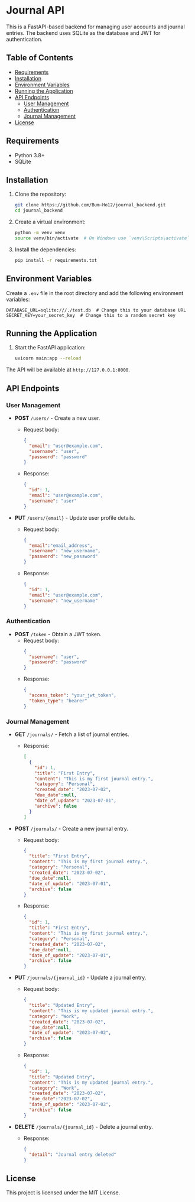 # Journal API

This is a FastAPI-based backend for managing user accounts and journal entries. The backend uses SQLite as the database and JWT for authentication.

## Table of Contents
- [Requirements](#requirements)
- [Installation](#installation)
- [Environment Variables](#environment-variables)
- [Running the Application](#running-the-application)
- [API Endpoints](#api-endpoints)
  - [User Management](#user-management)
  - [Authentication](#authentication)
  - [Journal Management](#journal-management)
- [License](#license)

## Requirements

- Python 3.8+
- SQLite

## Installation

1. Clone the repository:
   ```bash
   git clone https://github.com/Bum-Ho12/journal_backend.git
   cd journal_backend
   ```

2. Create a virtual environment:
   ```bash
   python -m venv venv
   source venv/bin/activate  # On Windows use `venv\Scripts\activate`
   ```

3. Install the dependencies:
   ```bash
   pip install -r requirements.txt
   ```

## Environment Variables

Create a `.env` file in the root directory and add the following environment variables:

```
DATABASE_URL=sqlite:///./test.db  # Change this to your database URL
SECRET_KEY=your_secret_key  # Change this to a random secret key
```

## Running the Application

1. Start the FastAPI application:
   ```bash
   uvicorn main:app --reload
   ```

The API will be available at `http://127.0.0.1:8000`.

## API Endpoints

### User Management

- **POST** `/users/` - Create a new user.
  - Request body:
    ```json
    {
      "email": "user@example.com",
      "username": "user",
      "password": "password"
    }
    ```
  - Response:
    ```json
    {
      "id": 1,
      "email": "user@example.com",
      "username": "user"
    }
    ```

- **PUT** `/users/{email}` - Update user profile details.
  - Request body:
    ```json
    {
      "email":"email_address",
      "username": "new_username",
      "password": "new_password"
    }
    ```
  - Response:
    ```json
    {
      "id": 1,
      "email": "user@example.com",
      "username": "new_username"
    }
    ```

### Authentication

- **POST** `/token` - Obtain a JWT token.
  - Request body:
    ```json
    {
      "username": "user",
      "password": "password"
    }
    ```
  - Response:
    ```json
    {
      "access_token": "your_jwt_token",
      "token_type": "bearer"
    }
    ```

### Journal Management

- **GET** `/journals/` - Fetch a list of journal entries.
  - Response:
    ```json
    [
      {
        "id": 1,
        "title": "First Entry",
        "content": "This is my first journal entry.",
        "category": "Personal",
        "created_date": "2023-07-02",
        "due_date":null,
        "date_of_update": "2023-07-01",
        "archive": false
      }
    ]
    ```

- **POST** `/journals/` - Create a new journal entry.
  - Request body:
    ```json
    {
      "title": "First Entry",
      "content": "This is my first journal entry.",
      "category": "Personal",
      "created_date": "2023-07-02",
      "due_date":null,
      "date_of_update": "2023-07-01",
      "archive": false
    }
    ```
  - Response:
    ```json
    {
      "id": 1,
      "title": "First Entry",
      "content": "This is my first journal entry.",
      "category": "Personal",
      "created_date": "2023-07-02",
      "due_date":null,
      "date_of_update": "2023-07-01",
      "archive": false
    }
    ```

- **PUT** `/journals/{journal_id}` - Update a journal entry.
  - Request body:
    ```json
    {
      "title": "Updated Entry",
      "content": "This is my updated journal entry.",
      "category": "Work",
      "created_date": "2023-07-02",
      "due_date":null,
      "date_of_update": "2023-07-02",
      "archive": false
    }
    ```
  - Response:
    ```json
    {
      "id": 1,
      "title": "Updated Entry",
      "content": "This is my updated journal entry.",
      "category": "Work",
      "created_date": "2023-07-02",
      "due_date":"2023-07-02",
      "date_of_update": "2023-07-02",
      "archive": false
    }
    ```

- **DELETE** `/journals/{journal_id}` - Delete a journal entry.
  - Response:
    ```json
    {
      "detail": "Journal entry deleted"
    }
    ```

## License

This project is licensed under the MIT License.
